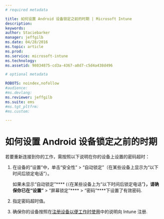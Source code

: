 ```yaml
---
# required metadata

title: 如何设置 Android 设备锁定之前的时期 | Microsoft Intune
description:
keywords:
author: Staciebarker
manager: jeffgilb
ms.date: 04/28/2016
ms.topic: article
ms.prod:
ms.service: microsoft-intune
ms.technology:
ms.assetid: 98034875-cd3a-4367-a8d7-c5d4a438d496

# optional metadata

ROBOTS: noindex,nofollow
#audience:
#ms.devlang:
ms.reviewer: jeffgilb
ms.suite: ems
#ms.tgt_pltfrm:
#ms.custom:

---
```


# 如何设置 Android 设备锁定之前的时期
若要重新连接到你的工作，需按照以下说明在你的设备上设置的密码超时：

1.  在设备的“设置”中，单击“安全性” &gt; “自动锁定”（在某些设备上显示为“以下时间后锁定电话”）。

    如果未显示“自动锁定”**** (（在某些设备上为“以下时间后锁定电话”****），请确保你已在“设置”**** &gt; “屏幕锁定”**** &gt; “密码”****下设置了有效密码.

2.  指定密码超时值。

3.  确保你的设备按照在[注册设备以便工作时使用](http://go.microsoft.com/fwlink/?LinkId=519071)中的说明向 Intune 注册.



<!--HONumber=May16_HO1-->


